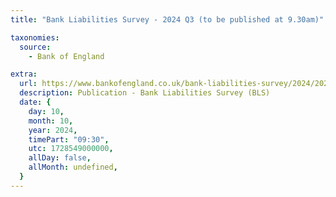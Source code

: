 ```yaml
---
title: "Bank Liabilities Survey - 2024 Q3 (to be published at 9.30am)"

taxonomies:
  source:
    - Bank of England

extra:
  url: https://www.bankofengland.co.uk/bank-liabilities-survey/2024/2024-q3
  description: Publication - Bank Liabilities Survey (BLS)
  date: {
    day: 10,
    month: 10,
    year: 2024,
    timePart: "09:30",
    utc: 1728549000000,
    allDay: false,
    allMonth: undefined,
  }
---
```

